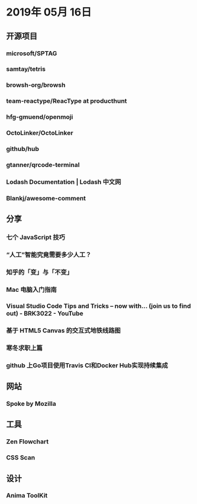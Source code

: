 # 2019年 05月 16日

## 开源项目

### microsoft/SPTAG

<daily-item
  note="微软 Bing 团队开源搜索关键算法"
  url="https://github.com/microsoft/SPTAG"
  lang="C++,CMake"
  watch="42"
  star="746"
  fork="73"/>

### samtay/tetris

<daily-item
  note="在命令行里玩俄罗斯方块"
  url="https://github.com/samtay/tetris"
  lang="Haskell,Dockerfile"
  watch="9"
  star="298"
  fork="18"
  :is-chinese="false"/>

### browsh-org/browsh

<daily-item
  note="极客专用 text-based 浏览器"
  url="https://github.com/browsh-org/browsh"
  lang="JavaScript,Go,Shell,HTML,CSS,Dockerfile,Python"
  watch="208"
  star="10841"
  fork="296"
  :is-chinese="false"/>

### team-reactype/ReacType at producthunt

<daily-item
  note="支持导出 react 代码的原型设计工具"
  url="https://github.com/team-reactype/ReacType?ref=producthunt"
  lang="TypeScript,JavaScript,CSS,HTML"
  watch="4"
  star="447"
  fork="11"
  :is-chinese="false"/>

### hfg-gmuend/openmoji

<daily-item
  note="面向设计师，开发人员和其他所有人的开源表情符号"
  url="https://github.com/hfg-gmuend/openmoji"
  lang="HTML,JavaScript,Other"
  watch="15"
  star="361"
  fork="15"
  :is-chinese="false"/>

### OctoLinker/OctoLinker

<daily-item
  note="预览 GitHub 源码时像使用编辑器一样，让include、require、import语法支持跳转"
  url="https://github.com/OctoLinker/OctoLinker"
  lang="JavaScript,Other"
  watch="85"
  star="3469"
  fork="235"/>

### github/hub

<daily-item
  note="GitHub 网站的命令行版本，支持命令行 克隆、查看 Issue、打开项目地址、Fork、Pull Request、Release 创建等"
  url="https://github.com/github/hub"
  lang="Go,Gherkin,Shell,Ruby,Makefile,Batchfile,Other"
  watch="321"
  star="16092"
  fork="1621"
  :is-chinese="false"/>

### gtanner/qrcode-terminal

<daily-item
  note="二维码生成器"
  url="https://github.com/gtanner/qrcode-terminal"
  lang="JavaScript"
  watch="20"
  star="739"
  fork="61"
  :is-chinese="false"/>

### Lodash Documentation | Lodash 中文网

<daily-item
  url="https://www.lodashjs.com/docs/4.17.5.html"/>

### Blankj/awesome-comment

<daily-item
  note="收集各种奇怪的代码注释"
  url="https://github.com/Blankj/awesome-comment"
  lang="other"
  watch="30"
  star="728"
  fork="124"/>

## 分享

### 七个 JavaScript 技巧

<daily-item
  url="https://zhuanlan.zhihu.com/p/65775445?utm_medium=hao.caibaojian.com&amp;utm_source=hao.caibaojian.com"/>

### “人工”智能究竟需要多少人工？

<daily-item
  note="LeetCode力扣"
  url="https://mp.weixin.qq.com/s/i0TmOoAHWNrsdwL-4CVwZA?utm_medium=hao.caibaojian.com&amp;utm_source=hao.caibaojian.com"/>

### 知乎的「变」与「不变」

<daily-item
  url="http://www.geekpark.net/news/242008"/>

### Mac 电脑入门指南

<daily-item
  url="https://sspai.com/post/54568"/>

### Visual Studio Code Tips and Tricks – now with… (join us to find out) - BRK3022 - YouTube

<daily-item
  note="Microsoft Developer 发布的 VSCode 使用技巧"
  url="https://www.youtube.com/watch?v=tnSnVlbKtMk"
  :is-chinese="false"
  vpn="true"
  video="true"/>

### 基于 HTML5 Canvas 的交互式地铁线路图

<daily-item
  url="https://juejin.im/post/5cdcab95e51d453a4a357e9d"/>

### 寒冬求职上篇

<daily-item
  url="https://juejin.im/post/5cdb7bc26fb9a0321557044d"/>

### github 上Go项目使用Travis CI和Docker Hub实现持续集成

<daily-item
  url="https://juejin.im/post/5cdc43746fb9a031ff0d3ceb#heading-1"/>

## 网站

### Spoke by Mozilla

<daily-item
  note="Mozilla 出品的在线创建 vr 场景工具"
  url="https://hubs.mozilla.com/spoke?ref=producthunt"
  :is-chinese="false"/>

## 工具

### Zen Flowchart

<daily-item
  note="一款简单易用、极简，又十分清爽漂亮的在线流程图制作工具"
  url="https://www.zenflowchart.com/?ref=appinn"
  :is-chinese="false"/>

### CSS Scan

<daily-item
  note="只需要点一下，就可以拷贝网页上指定元素的 CSS 样式"
  url="https://getcssscan.com/"
  :is-chinese="false"/>

## 设计

### Anima ToolKit

<daily-item
  note="从 Sketch 输出（无依赖，纯 CSS/HTML/JS）代码"
  url="https://www.animaapp.com/"/>

<daily-footer/>
